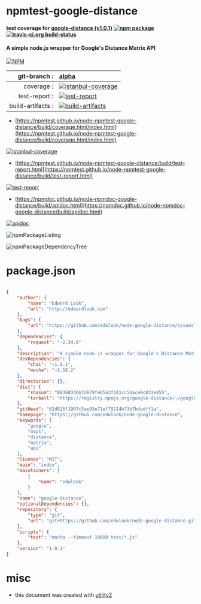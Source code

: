 # npmtest-google-distance

#### test coverage for  [google-distance (v1.0.1)](https://github.com/edwlook/node-google-distance)  [![npm package](https://img.shields.io/npm/v/npmtest-google-distance.svg?style=flat-square)](https://www.npmjs.org/package/npmtest-google-distance) [![travis-ci.org build-status](https://api.travis-ci.org/npmtest/node-npmtest-google-distance.svg)](https://travis-ci.org/npmtest/node-npmtest-google-distance)

#### A simple node.js wrapper for Google's Distance Matrix API

[![NPM](https://nodei.co/npm/google-distance.png?downloads=true&downloadRank=true&stars=true)](https://www.npmjs.com/package/google-distance)

| git-branch : | [alpha](https://github.com/npmtest/node-npmtest-google-distance/tree/alpha)|
|--:|:--|
| coverage : | [![istanbul-coverage](https://npmtest.github.io/node-npmtest-google-distance/build/coverage.badge.svg)](https://npmtest.github.io/node-npmtest-google-distance/build/coverage.html/index.html)|
| test-report : | [![test-report](https://npmtest.github.io/node-npmtest-google-distance/build/test-report.badge.svg)](https://npmtest.github.io/node-npmtest-google-distance/build/test-report.html)|
| build-artifacts : | [![build-artifacts](https://npmtest.github.io/node-npmtest-google-distance/glyphicons_144_folder_open.png)](https://github.com/npmtest/node-npmtest-google-distance/tree/gh-pages/build)|

- [https://npmtest.github.io/node-npmtest-google-distance/build/coverage.html/index.html](https://npmtest.github.io/node-npmtest-google-distance/build/coverage.html/index.html)

[![istanbul-coverage](https://npmtest.github.io/node-npmtest-google-distance/build/screenCapture.buildCi.browser.%252Ftmp%252Fbuild%252Fcoverage.lib.html.png)](https://npmtest.github.io/node-npmtest-google-distance/build/coverage.html/index.html)

- [https://npmtest.github.io/node-npmtest-google-distance/build/test-report.html](https://npmtest.github.io/node-npmtest-google-distance/build/test-report.html)

[![test-report](https://npmtest.github.io/node-npmtest-google-distance/build/screenCapture.buildCi.browser.%252Ftmp%252Fbuild%252Ftest-report.html.png)](https://npmtest.github.io/node-npmtest-google-distance/build/test-report.html)

- [https://npmdoc.github.io/node-npmdoc-google-distance/build/apidoc.html](https://npmdoc.github.io/node-npmdoc-google-distance/build/apidoc.html)

[![apidoc](https://npmdoc.github.io/node-npmdoc-google-distance/build/screenCapture.buildCi.browser.%252Ftmp%252Fbuild%252Fapidoc.html.png)](https://npmdoc.github.io/node-npmdoc-google-distance/build/apidoc.html)

![npmPackageListing](https://npmtest.github.io/node-npmtest-google-distance/build/screenCapture.npmPackageListing.svg)

![npmPackageDependencyTree](https://npmtest.github.io/node-npmtest-google-distance/build/screenCapture.npmPackageDependencyTree.svg)



# package.json

```json

{
    "author": {
        "name": "Edward Look",
        "url": "http://edwardlook.com"
    },
    "bugs": {
        "url": "https://github.com/edwlook/node-google-distance/issues"
    },
    "dependencies": {
        "request": "~2.34.0"
    },
    "description": "A simple node.js wrapper for Google's Distance Matrix API",
    "devDependencies": {
        "chai": "~1.9.1",
        "mocha": "~1.18.2"
    },
    "directories": {},
    "dist": {
        "shasum": "88368346bfd879fe65a3fd41cc54ace9c031e855",
        "tarball": "https://registry.npmjs.org/google-distance/-/google-distance-1.0.1.tgz"
    },
    "gitHead": "62d826f1907c5ae93e71ef79214b73b7bdadff1a",
    "homepage": "https://github.com/edwlook/node-google-distance",
    "keywords": [
        "google",
        "maps",
        "distance",
        "matrix",
        "api"
    ],
    "license": "MIT",
    "main": "index",
    "maintainers": [
        {
            "name": "edwlook"
        }
    ],
    "name": "google-distance",
    "optionalDependencies": {},
    "repository": {
        "type": "git",
        "url": "git+https://github.com/edwlook/node-google-distance.git"
    },
    "scripts": {
        "test": "mocha --timeout 10000 test/*.js"
    },
    "version": "1.0.1"
}
```



# misc
- this document was created with [utility2](https://github.com/kaizhu256/node-utility2)
